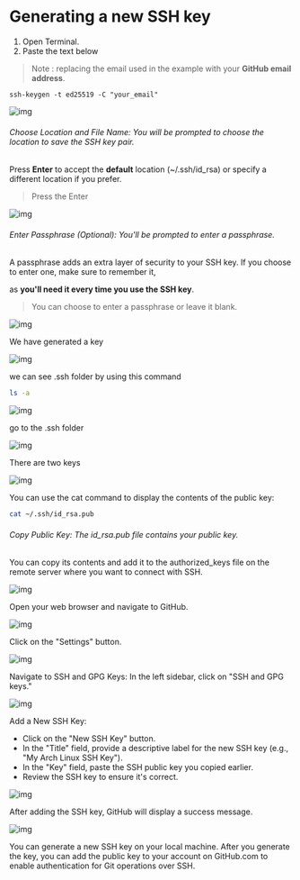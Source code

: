 # Generating a new SSH key


1. Open Terminal.
2. Paste the text below

> Note : replacing the email used in the example with your **GitHub email address**.

```
ssh-keygen -t ed25519 -C "your_email"
```

![img](./asserts/1.png)
###### Choose Location and File Name: You will be prompted to choose the location to save the SSH key pair. 
Press **Enter** to accept the **default** location (~/.ssh/id_rsa) or specify a different location if you prefer.
> Press the Enter 

![img](./asserts/2.png)

###### Enter Passphrase (Optional): You'll be prompted to enter a passphrase.
A passphrase adds an extra layer of security to your SSH key.
If you choose to enter one, make sure to remember it,

as **you'll need it every time you use the SSH key**.

> You can choose to enter a passphrase or leave it blank. 

![img](./asserts/3.png)

We have generated a key

![img](./asserts/4.png)

we can see .ssh folder by using this command

```bash
ls -a
```

![img](./asserts/5.png)

go to the .ssh folder

![img](./asserts/6.png)

There are two keys

![img](./asserts/7.png)

You can use the cat command to display the contents of the public key:

```bash
cat ~/.ssh/id_rsa.pub
```

###### Copy Public Key: The id_rsa.pub file contains your public key.
You can copy its contents and add it to the authorized_keys file on the remote server where you want to connect with SSH.

![img](./asserts/8.png)

Open your web browser and navigate to GitHub.

![img](./asserts/9.png)

Click on the "Settings" button.

![img](./asserts/10.png)

Navigate to SSH and GPG Keys: In the left sidebar, click on "SSH and GPG keys."

![img](./asserts/11.png)

Add a New SSH Key:

* Click on the "New SSH Key" button.
* In the "Title" field, provide a descriptive label for the new SSH key (e.g., "My Arch Linux SSH Key").
* In the "Key" field, paste the SSH public key you copied earlier.
* Review the SSH key to ensure it's correct.

![img](./asserts/12.png)

After adding the SSH key, GitHub will display a success message.

![img](./asserts/13.png)

You can generate a new SSH key on your local machine. 
After you generate the key, you can add the public key to your account on GitHub.com to enable authentication for Git operations over SSH.




